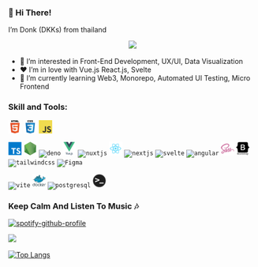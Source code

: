 ### 👋 Hi There!
I’m Donk (DKKs) from thailand

<p align="center">
<code><img src="https://github.com/mjkodkks/mjkodkks/assets/21122708/26eddc68-6155-4ff1-b0a2-28be674954cd" width="200"/></code>
</p>

- 👀 I’m interested in Front-End Development, UX/UI, Data Visualization
- ❤️ I’m in love with Vue.js React.js, Svelte
- 🌱 I’m currently learning Web3, Monorepo, Automated UI Testing, Micro Frontend

### Skill and Tools:
<code><img height="27" src="https://raw.githubusercontent.com/devicons/devicon/master/icons/html5/html5-original-wordmark.svg" alt="html5"></code>
<code><img height="27" src="https://raw.githubusercontent.com/devicons/devicon/master/icons/css3/css3-original-wordmark.svg" alt="css3"></code>
<code><img height="27" src="https://raw.githubusercontent.com/github/explore/80688e429a7d4ef2fca1e82350fe8e3517d3494d/topics/javascript/javascript.png" alt="javascript"></code>

<code><img height="27" src="https://raw.githubusercontent.com/devicons/devicon/master/icons/typescript/typescript-original.svg" alt="typescript"></code>
<code><img height="27" src="https://raw.githubusercontent.com/github/explore/80688e429a7d4ef2fca1e82350fe8e3517d3494d/topics/nodejs/nodejs.png" alt="nodejs"></code>
<code><img height="27" src="https://upload.wikimedia.org/wikipedia/commons/thumb/e/e8/Deno_2021.svg/2048px-Deno_2021.svg.png" alt="deno"></code>
<code><img height="27" src="https://raw.githubusercontent.com/devicons/devicon/master/icons/vuejs/vuejs-original-wordmark.svg" alt="vuejs"></code>
<code><img height="27" src="https://www.vectorlogo.zone/logos/nuxtjs/nuxtjs-icon.svg" alt="nuxtjs"></code>
<code><img height="27" src="https://raw.githubusercontent.com/github/explore/80688e429a7d4ef2fca1e82350fe8e3517d3494d/topics/react/react.png" alt="react"></code>
<code><img height="27" src="https://seeklogo.com/images/N/next-js-icon-logo-EE302D5DBD-seeklogo.com.png" alt="nextjs"></code>
<code><img height="27" src="https://upload.wikimedia.org/wikipedia/commons/thumb/1/1b/Svelte_Logo.svg/1200px-Svelte_Logo.svg.png" alt="svelte"></code>
<code><img height="27" src="https://angular.io/assets/images/logos/angular/angular.svg" alt="angular"></code>
<code><img height="27" src="https://raw.githubusercontent.com/devicons/devicon/master/icons/sass/sass-original.svg" alt="sass"></code>
<code><img height="27" src="https://raw.githubusercontent.com/devicons/devicon/master/icons/bootstrap/bootstrap-plain-wordmark.svg" alt="bootstrap"></code>
<code><img height="27" src="https://www.vectorlogo.zone/logos/tailwindcss/tailwindcss-icon.svg" alt="tailwindcss"></code>
<code><img height="27" src="https://upload.wikimedia.org/wikipedia/commons/thumb/3/33/Figma-logo.svg/1200px-Figma-logo.svg.png" alt="Figma"></code>

<code><img height="27" src="https://vitejs.dev/logo-with-shadow.png" alt="vite"></code>
<code><img height="27" src="https://raw.githubusercontent.com/devicons/devicon/master/icons/docker/docker-original-wordmark.svg" alt="docker"></code>
<code><img height="27" src="https://upload.wikimedia.org/wikipedia/commons/thumb/2/29/Postgresql_elephant.svg/1985px-Postgresql_elephant.svg.png" alt="postgresql"></code>
<code><img height="27" src="https://raw.githubusercontent.com/github/explore/80688e429a7d4ef2fca1e82350fe8e3517d3494d/topics/terminal/terminal.png" alt="terminal"></code>

### Keep Calm And Listen To Music 🎶  
[![spotify-github-profile](https://spotify-github-profile.vercel.app/api/view?uid=21drosl7kuzjxbn3wnmdpizwy&cover_image=true&theme=novatorem&show_offline=false&background_color=121212&interchange=true&bar_color=53b14f&bar_color_cover=true)](https://spotify-github-profile.vercel.app/api/view?uid=21drosl7kuzjxbn3wnmdpizwy&redirect=true)

![](https://komarev.com/ghpvc/?username=mjkodkks)

[![Top Langs](https://readme-stats.clckblog.space/api/top-langs/?username=mjkodkks&layout=compact)](https://github.com/mjkodkks/github-readme-stats)
<!---
mjkodkks/mjkodkks is a ✨ special ✨ repository because its `README.md` (this file) appears on your GitHub profile.
You can click the Preview link to take a look at your changes.
--->
